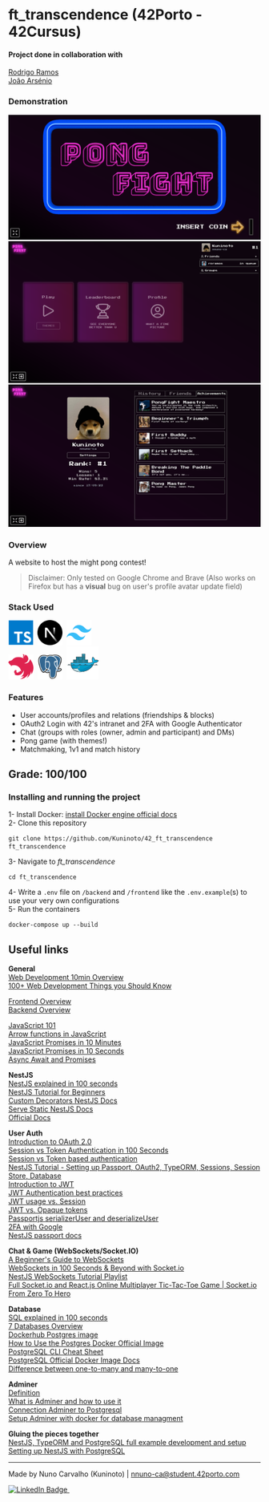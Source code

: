 # ft_transcendence (42Porto - 42Cursus)  

#### Project done in collaboration with  
[Rodrigo Ramos](https://github.com/ramos21rodrigo)  
[João Arsénio](https://github.com/RealMadnessWorld)  

### Demonstration  
![printscreen of the auth page](./extras/auth_page.png)  
![printscreen of the dashboard page](./extras/dashboard.png)  
![printscreen of the user's profile page](./extras/user_profile_page.png)  

### Overview  
A website to host the might pong contest!  

> Disclaimer: Only tested on Google Chrome and Brave (Also works on Firefox but has a **visual** bug on user's profile avatar update field)

### Stack Used  
<img src="https://github.com/devicons/devicon/blob/master/icons/typescript/typescript-original.svg" title="TypeScript" alt="TS Logo" width="50" height="50" />&nbsp; <img src="https://github.com/devicons/devicon/blob/master/icons/nextjs/nextjs-original.svg" title="NextJS" alt="NextJS Logo" width="50" height="50" />&nbsp; <img src="https://github.com/devicons/devicon/blob/master/icons/tailwindcss/tailwindcss-original.svg" title="Tailwindcss" alt="Tailwindcss Logo" width="50" height="50" />&nbsp;  
<img src="https://github.com/devicons/devicon/blob/master/icons/nestjs/nestjs-original.svg" title="NestJS" alt="NestJS Logo" width="50" height="50" />&nbsp;
<img src="https://github.com/devicons/devicon/blob/master/icons/postgresql/postgresql-original.svg" title="PostgreSQL" alt="PostgreSQL Logo" width="50" height="50" />&nbsp;
<img src="https://github.com/devicons/devicon/blob/master/icons/docker/docker-original.svg" title="Docker" alt="Docker Logo" width="65" height="65" />  

### Features
- User accounts/profiles and relations (friendships & blocks)  
- OAuth2 Login with 42's intranet and 2FA with Google Authenticator  
- Chat (groups with roles (owner, admin and participant) and DMs)  
- Pong game (with themes!)  
- Matchmaking, 1v1 and match history  

## Grade: 100/100  

### Installing and running the project  
1- Install Docker: [install Docker engine official docs](https://docs.docker.com/engine/install/)  
2- Clone this repository

    git clone https://github.com/Kuninoto/42_ft_transcendence ft_transcendence
3- Navigate to _ft_transcendence_

    cd ft_transcendence
4- Write a `.env` file on `/backend` and `/frontend` like the `.env.example`(s) to use your very own configurations  
5- Run the containers

    docker-compose up --build

## Useful links  

**General**  
[Web Development 10min Overview](https://youtu.be/5YDVJaItmaY)  
[100+ Web Development Things you Should Know](https://youtu.be/erEgovG9WBs)  

[Frontend Overview](https://youtu.be/WG5ikvJ2TKA)  
[Backend Overview](https://youtu.be/XBu54nfzxAQ)  

[JavaScript 101](https://youtu.be/lkIFF4maKMU)  
[Arrow functions in JavaScript](https://youtu.be/kzzkrhzGpkg)  
[JavaScript Promises in 10 Minutes](https://youtu.be/DHvZLI7Db8E)  
[JavaScript Promises in 10 Seconds](https://youtu.be/RvYYCGs45L4)  
[Async Await and Promises](https://youtu.be/vn3tm0quoqE)  

**NestJS**  
[NestJS explained in 100 seconds](https://www.youtube.com/watch?v=0M8AYU_hPas)  
[NestJS Tutorial for Beginners](https://www.youtube.com/watch?v=oU5Di3be-Sk&list=PLS1QulWo1RIbihafA6GlwyvmwkHshmVyh&pp=iAQB)  
[Custom Decorators NestJS Docs](https://docs.nestjs.com/custom-decorators)  
[Serve Static NestJS Docs](https://docs.nestjs.com/recipes/serve-static)  
[Official Docs](https://docs.nestjs.com/)  

**User Auth**  
[Introduction to OAuth 2.0](https://www.digitalocean.com/community/tutorials/an-introduction-to-oauth-2)  
[Session vs Token Authentication in 100 Seconds](https://www.youtube.com/watch?v=UBUNrFtufWo)  
[Session vs Token based authentication](https://www.geeksforgeeks.org/session-vs-token-based-authentication/)  
[NestJS Tutorial - Setting up Passport, OAuth2, TypeORM, Sessions, Session Store, Database](https://www.youtube.com/watch?v=vGafqCNCCSs)  
[Introduction to JWT](https://jwt.io/introduction/)  
[JWT Authentication best practices](https://blog.logrocket.com/jwt-authentication-best-practices/)  
[JWT usage vs. Session](https://stackoverflow.com/questions/43452896/authentication-jwt-usage-vs-session)  
[JWT vs. Opaque tokens](https://zitadel.com/blog/jwt-vs-opaque-tokens)  
[Passportjs serializerUser and deserializeUser](https://stackoverflow.com/questions/29066348/passportjs-serializeuser-and-deserializeuser-execution-flow)  
[2FA with Google](https://dev.to/hahnmatthieu/2fa-with-nestjs-passeport-using-google-authenticator-1l32)  
[NestJS passport docs](https://docs.nestjs.com/recipes/passport)  

**Chat & Game (WebSockets/Socket.IO)**  
[A Beginner's Guide to WebSockets](https://www.youtube.com/watch?v=8ARodQ4Wlf4)  
[WebSockets in 100 Seconds & Beyond with Socket.io](https://www.youtube.com/watch?v=1BfCnjr_Vjg)  
[NestJS WebSockets Tutorial Playlist](https://www.youtube.com/watch?v=0zyYhm5MjJ4&list=PLBHzlq7ILbsaL1sZxJIxrc4ofSPAMSTzr&pp=iAQB)  
[Full Socket.io and React.js Online Multiplayer Tic-Tac-Toe Game | Socket.io From Zero To Hero](https://www.youtube.com/watch?v=aA_SdbGD64E)  

**Database**  
[SQL explained in 100 seconds](https://youtu.be/zsjvFFKOm3c)  
[7 Databases Overview](https://youtu.be/W2Z7fbCLSTw)  
[Dockerhub Postgres image](https://hub.docker.com/_/postgres/)  
[How to Use the Postgres Docker Official Image](https://www.docker.com/blog/how-to-use-the-postgres-docker-official-image/)  
[PostgreSQL CLI Cheat Sheet](https://tomcam.github.io/postgres/)  
[PostgreSQL Official Docker Image Docs](https://github.com/docker-library/docs/blob/master/postgres/README.md)  
[Difference between one-to-many and many-to-one](https://stackoverflow.com/questions/4601703/difference-between-one-to-many-and-many-to-one-relationship)  

**Adminer**  
[Definition](https://en.m.wikipedia.org/wiki/Adminer)  
[What is Adminer and how to use it](https://kinsta.com/blog/adminer/#what-is-adminer)  
[Connection Adminer to Postgresql](https://www.reddit.com/r/docker/comments/g77ldf/connect_adminer_to_postgresql/)  
[Setup Adminer with docker for database managment](https://dev.to/codewithml/setup-adminer-with-docker-for-database-management-4dd2)  

**Gluing the pieces together**  
[NestJS, TypeORM and PostgreSQL full example development and setup](https://medium.com/@gausmann.simon/nestjs-typeorm-and-postgresql-full-example-development-and-project-setup-working-with-database-c1a2b1b11b8f)  
[Setting up NestJS with PostgreSQL](https://blog.devgenius.io/setting-up-nestjs-with-postgresql-ac2cce9045fe)  


---
Made by Nuno Carvalho (Kuninoto) | nnuno-ca@student.42porto.com  
<div id="badge"> <a href="https://www.linkedin.com/in/nuno-carvalho-218822247"/> <img src="https://img.shields.io/badge/LinkedIn-blue?style=for-the-badge&logo=linkedin&logoColor=white" alt="LinkedIn Badge"/>&nbsp;
